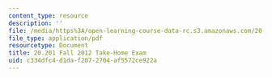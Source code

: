 ```yaml
---
content_type: resource
description: ''
file: /media/https%3A/open-learning-course-data-rc.s3.amazonaws.com/20-201-mechanisms-of-drug-actions-fall-2013/c334dfc4d1daf2072704af5572ce922a_MIT20_201F13_2012_Quiz.pdf
file_type: application/pdf
resourcetype: Document
title: 20.201 Fall 2012 Take-Home Exam
uid: c334dfc4-d1da-f207-2704-af5572ce922a
---
```

